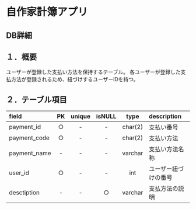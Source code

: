 # 自作家計簿アプリ

## DB詳細

## １．概要
ユーザーが登録した支払い方法を保持するテーブル。
各ユーザーが登録した支払方法が登録されるため、紐づけするユーザーIDを持つ。

## ２．テーブル項目

| field | PK | unique | isNULL | type | description |
| :-- | :-: | :-: | :-: | :-: | :-- |
| payment_id | ○ | - | - | char(2) | 支払い番号 |
| payment_code | ○ | - | - | char(2) | 支払い方法 |
| payment_name | - | - | - | varchar | 支払い方法名称 |
| user_id | ○ | - | - | int | ユーザー紐づけの番号 |
| desctiption | - | - | ○ | varchar | 支払方法の説明 |